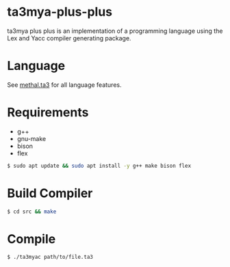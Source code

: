 # ta3mya-plus-plus
ta3mya plus plus is an implementation of a programming language using the Lex and Yacc compiler generating package.

# Language
See [methal.ta3](./docs/methal.ta3) for all language features.

# Requirements
- g++
- gnu-make
- bison
- flex

```sh
$ sudo apt update && sudo apt install -y g++ make bison flex
```

# Build Compiler
```sh
$ cd src && make 
```

# Compile
```sh
$ ./ta3myac path/to/file.ta3
```
